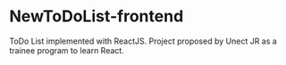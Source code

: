 # NewToDoList-frontend
ToDo List implemented with ReactJS. Project proposed by Unect JR as a trainee program to learn React.
